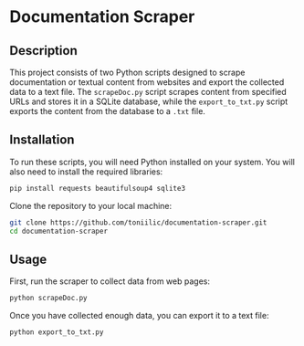 # Documentation Scraper

## Description
This project consists of two Python scripts designed to scrape documentation or textual content from websites and export the collected data to a text file. The `scrapeDoc.py` script scrapes content from specified URLs and stores it in a SQLite database, while the `export_to_txt.py` script exports the content from the database to a `.txt` file.

## Installation
To run these scripts, you will need Python installed on your system. You will also need to install the required libraries:

```bash
pip install requests beautifulsoup4 sqlite3
```

Clone the repository to your local machine:
```bash
git clone https://github.com/toniilic/documentation-scraper.git
cd documentation-scraper
```

## Usage

First, run the scraper to collect data from web pages:

```bash
python scrapeDoc.py
```

Once you have collected enough data, you can export it to a text file:
```bash
python export_to_txt.py
```
